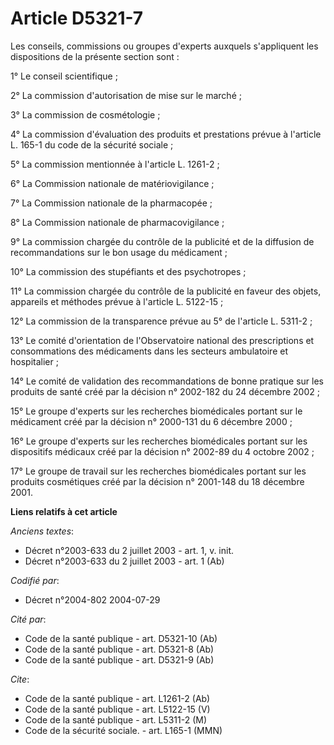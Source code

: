 # Article D5321-7

Les conseils, commissions ou groupes d'experts auxquels s'appliquent les dispositions de la présente section sont :

1° Le conseil scientifique ;

2° La commission d'autorisation de mise sur le marché ;

3° La commission de cosmétologie ;

4° La commission d'évaluation des produits et prestations prévue à l'article L. 165-1 du code de la sécurité sociale ;

5° La commission mentionnée à l'article L. 1261-2 ;

6° La Commission nationale de matériovigilance ;

7° La Commission nationale de la pharmacopée ;

8° La Commission nationale de pharmacovigilance ;

9° La commission chargée du contrôle de la publicité et de la diffusion de recommandations sur le bon usage du médicament ;

10° La commission des stupéfiants et des psychotropes ;

11° La commission chargée du contrôle de la publicité en faveur des objets, appareils et méthodes prévue à l'article L.
5122-15 ;

12° La commission de la transparence prévue au 5° de l'article L. 5311-2 ;

13° Le comité d'orientation de l'Observatoire national des prescriptions et consommations des médicaments dans les secteurs
ambulatoire et hospitalier ;

14° Le comité de validation des recommandations de bonne pratique sur les produits de santé créé par la décision n° 2002-182
du 24 décembre 2002 ;

15° Le groupe d'experts sur les recherches biomédicales portant sur le médicament créé par la décision n° 2000-131 du 6
décembre 2000 ;

16° Le groupe d'experts sur les recherches biomédicales portant sur les dispositifs médicaux créé par la décision n° 2002-89
du 4 octobre 2002 ;

17° Le groupe de travail sur les recherches biomédicales portant sur les produits cosmétiques créé par la décision n°
2001-148 du 18 décembre 2001.

**Liens relatifs à cet article**

_Anciens textes_:

  - Décret n°2003-633 du 2 juillet 2003 - art. 1, v. init.
  - Décret n°2003-633 du 2 juillet 2003 - art. 1 (Ab)

_Codifié par_:

  - Décret n°2004-802 2004-07-29

_Cité par_:

  - Code de la santé publique - art. D5321-10 (Ab)
  - Code de la santé publique - art. D5321-8 (Ab)
  - Code de la santé publique - art. D5321-9 (Ab)

_Cite_:

  - Code de la santé publique - art. L1261-2 (Ab)
  - Code de la santé publique - art. L5122-15 (V)
  - Code de la santé publique - art. L5311-2 (M)
  - Code de la sécurité sociale. - art. L165-1 (MMN)
